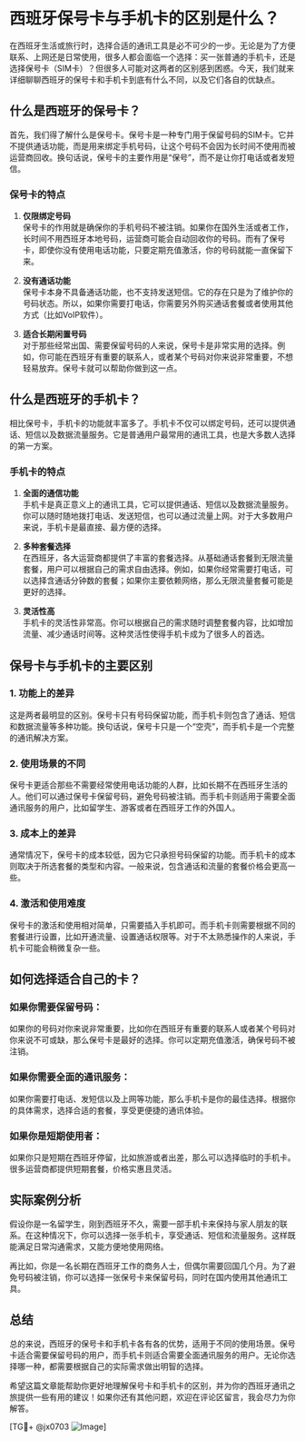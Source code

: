 # 西班牙保号卡与手机卡的区别是什么？

在西班牙生活或旅行时，选择合适的通讯工具是必不可少的一步。无论是为了方便联系、上网还是日常使用，很多人都会面临一个选择：买一张普通的手机卡，还是选择保号卡（SIM卡）？但很多人可能对这两者的区别感到困惑。今天，我们就来详细聊聊西班牙的保号卡和手机卡到底有什么不同，以及它们各自的优缺点。

## 什么是西班牙的保号卡？

首先，我们得了解什么是保号卡。保号卡是一种专门用于保留号码的SIM卡。它并不提供通话功能，而是用来绑定手机号码，让这个号码不会因为长时间不使用而被运营商回收。换句话说，保号卡的主要作用是“保号”，而不是让你打电话或者发短信。

### 保号卡的特点

1. **仅限绑定号码**  
   保号卡的作用就是确保你的手机号码不被注销。如果你在国外生活或者工作，长时间不用西班牙本地号码，运营商可能会自动回收你的号码。而有了保号卡，即使你没有使用电话功能，只要定期充值激活，你的号码就能一直保留下来。

2. **没有通话功能**  
   保号卡本身不具备通话功能，也不支持发送短信。它的存在只是为了维护你的号码状态。所以，如果你需要打电话，你需要另外购买通话套餐或者使用其他方式（比如VoIP软件）。

3. **适合长期闲置号码**  
   对于那些经常出国、需要保留号码的人来说，保号卡是非常实用的选择。例如，你可能在西班牙有重要的联系人，或者某个号码对你来说非常重要，不想轻易放弃。保号卡就可以帮助你做到这一点。

## 什么是西班牙的手机卡？

相比保号卡，手机卡的功能就丰富多了。手机卡不仅可以绑定号码，还可以提供通话、短信以及数据流量服务。它是普通用户最常用的通讯工具，也是大多数人选择的第一方案。

### 手机卡的特点

1. **全面的通信功能**  
   手机卡是真正意义上的通讯工具，它可以提供通话、短信以及数据流量服务。你可以随时随地拨打电话、发送短信，也可以通过流量上网。对于大多数用户来说，手机卡是最直接、最方便的选择。

2. **多种套餐选择**  
   在西班牙，各大运营商都提供了丰富的套餐选择。从基础通话套餐到无限流量套餐，用户可以根据自己的需求自由选择。例如，如果你经常需要打电话，可以选择含通话分钟数的套餐；如果你主要依赖网络，那么无限流量套餐可能是更好的选择。

3. **灵活性高**  
   手机卡的灵活性非常高。你可以根据自己的需求随时调整套餐内容，比如增加流量、减少通话时间等。这种灵活性使得手机卡成为了很多人的首选。

## 保号卡与手机卡的主要区别

### 1. 功能上的差异
这是两者最明显的区别。保号卡只有号码保留功能，而手机卡则包含了通话、短信和数据流量等多种功能。换句话说，保号卡只是一个“空壳”，而手机卡是一个完整的通讯解决方案。

### 2. 使用场景的不同
保号卡更适合那些不需要经常使用电话功能的人群，比如长期不在西班牙生活的人。他们可以通过保号卡保留号码，避免号码被注销。而手机卡则适用于需要全面通讯服务的用户，比如留学生、游客或者在西班牙工作的外国人。

### 3. 成本上的差异
通常情况下，保号卡的成本较低，因为它只承担号码保留的功能。而手机卡的成本则取决于所选套餐的类型和内容。一般来说，包含通话和流量的套餐价格会更高一些。

### 4. 激活和使用难度
保号卡的激活和使用相对简单，只需要插入手机即可。而手机卡则需要根据不同的套餐进行设置，比如开通流量、设置通话权限等。对于不太熟悉操作的人来说，手机卡可能会稍微复杂一些。

## 如何选择适合自己的卡？

### 如果你需要保留号码：
如果你的号码对你来说非常重要，比如你在西班牙有重要的联系人或者某个号码对你来说不可或缺，那么保号卡是最好的选择。你可以定期充值激活，确保号码不被注销。

### 如果你需要全面的通讯服务：
如果你需要打电话、发短信以及上网等功能，那么手机卡是你的最佳选择。根据你的具体需求，选择合适的套餐，享受更便捷的通讯体验。

### 如果你是短期使用者：
如果你只是短期在西班牙停留，比如旅游或者出差，那么可以选择临时的手机卡。很多运营商都提供短期套餐，价格实惠且灵活。

## 实际案例分析

假设你是一名留学生，刚到西班牙不久，需要一部手机卡来保持与家人朋友的联系。在这种情况下，你可以选择一张手机卡，享受通话、短信和流量服务。这样既能满足日常沟通需求，又能方便地使用网络。

再比如，你是一名长期在西班牙工作的商务人士，但偶尔需要回国几个月。为了避免号码被注销，你可以选择一张保号卡来保留号码，同时在国内使用其他通讯工具。

## 总结

总的来说，西班牙的保号卡和手机卡各有各的优势，适用于不同的使用场景。保号卡适合需要保留号码的用户，而手机卡则适合需要全面通讯服务的用户。无论你选择哪一种，都需要根据自己的实际需求做出明智的选择。

希望这篇文章能帮助你更好地理解保号卡和手机卡的区别，并为你的西班牙通讯之旅提供一些有用的建议！如果你还有其他问题，欢迎在评论区留言，我会尽力为你解答。

[TG💪+ @jx0703 ![Image](https://github.com/user-attachments/assets/dbca1d08-cadb-493c-b0ec-ad6f7a83f270)]